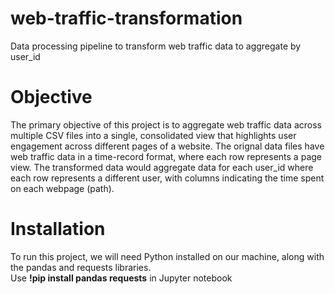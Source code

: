 # web-traffic-transformation
Data processing pipeline to transform web traffic data to aggregate by user_id

# Objective
The primary objective of this project is to aggregate web traffic data across multiple CSV files into a single, consolidated view that highlights user engagement across different pages of a website.
The orignal data files have web traffic data in a time-record format, where each row represents a page view. The transformed data would aggregate data for each user_id where each row represents a different user, with columns indicating the time spent on each webpage (path). 

# Installation
To run this project, we will need Python installed on our machine, along with the pandas and requests libraries.  
Use **!pip install pandas requests** in Jupyter notebook



